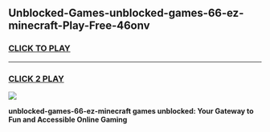 
## Unblocked-Games-unblocked-games-66-ez-minecraft-Play-Free-46onv
<h3>
<a href="https://premium76.site?title=unblocked-games-66-ez-minecraft&ref=17A">CLICK TO PLAY</a></h3>
<hr>

<h3>
<a href="https://premium76.site?title=unblocked-games-66-ez-minecraft&ref=17A">CLICK 2 PLAY</a>
  
</h3>

<a href="https://premium76.site?title=unblocked-games-66-ez-minecraft&ref=17A"><img src="https://clearcache.store/games.png"></a>


**unblocked-games-66-ez-minecraft games unblocked: Your Gateway to Fun and Accessible Online Gaming**
